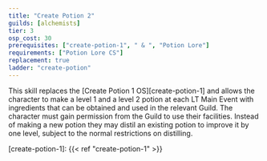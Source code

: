 ```yaml
---
title: "Create Potion 2"
guilds: [alchemists]
tier: 3
osp_cost: 30
prerequisites: ["create-potion-1", " & ", "Potion Lore"]
requirements: ["Potion Lore CS"]
replacement: true
ladder: "create-potion"
---
```

This skill replaces the [Create Potion 1 OS][create-potion-1] and allows the character to make a level 1 and a level 2 potion at each LT Main Event with ingredients that can be obtained and used in the relevant Guild. The character must gain permission from the Guild to use their facilities. Instead of making a new potion they may distil an existing potion to improve it by one level, subject to the normal restrictions on distilling.

[create-potion-1]: {{< ref "create-potion-1" >}}